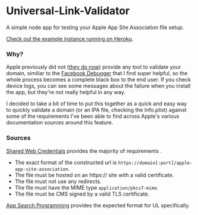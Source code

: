 # Universal-Link-Validator
A simple node app for testing your Apple App Site Association file setup.

[Check out the example instance running on Heroku](https://limitless-sierra-4673.herokuapp.com/).

### Why?
Apple previously did not ([they do now](https://search.developer.apple.com/appsearch-validation-tool/)) provide any tool to validate your domain, similiar to the [Facebook Debugger](https://developers.facebook.com/tools/debug/) that I find super helpful, so the whole process becomes a complete black box to the end user. If you check device logs, you can see some messages about the failure when you install the app, but they're not really helpful in any way.

I decided to take a bit of time to put this together as a quick and easy way to quickly validate a domain (or an IPA file, checking the Info.plist) against some of the requirements I've been able to find across Apple's various documentation sources around this feature.

### Sources
[Shared Web Credentials](https://developer.apple.com/library/ios/documentation/Security/Reference/SharedWebCredentialsRef/) provides the majority of requirements .
  * The exact format of the constructed url is `https://domain[:port]/apple-app-site-association`.
  * The file must be hosted on an https:// site with a valid certificate.
  * The file must not use any redirects.
  * The file must have the MIME type `application/pkcs7-mime`.
  * The file must be CMS signed by a valid TLS certificate.

[App Search Programming](https://developer.apple.com/library/prerelease/ios/documentation/General/Conceptual/AppSearch/UniversalLinks.html#//apple_ref/doc/uid/TP40016308-CH12) provides the expected format for UL specifically.
